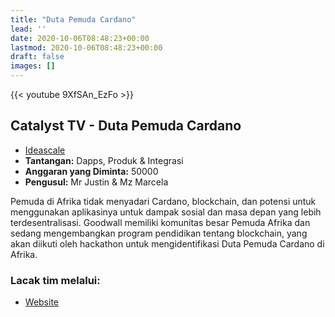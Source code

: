 ```yaml
---
title: "Duta Pemuda Cardano"
lead: ''
date: 2020-10-06T08:48:23+00:00
lastmod: 2020-10-06T08:48:23+00:00
draft: false
images: []
---
```


{{<  youtube 9XfSAn_EzFo >}}

## Catalyst TV - Duta Pemuda Cardano

- [Ideascale](https://cardano.ideascale.com/c/idea/422842)
- **Tantangan:** Dapps, Produk &amp; Integrasi
- **Anggaran yang Diminta:** 50000
- **Pengusul:** Mr Justin &amp; Mz Marcela

Pemuda di Afrika tidak menyadari Cardano, blockchain, dan potensi untuk menggunakan aplikasinya untuk dampak sosial dan masa depan yang lebih terdesentralisasi. Goodwall memiliki komunitas besar Pemuda Afrika dan sedang mengembangkan program pendidikan tentang blockchain, yang akan diikuti oleh hackathon untuk mengidentifikasi Duta Pemuda Cardano di Afrika.

### Lacak tim melalui:

- [Website](https://www.goodwall.io)
